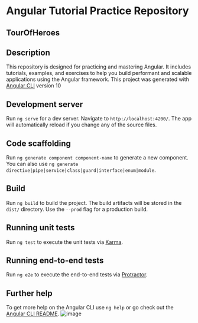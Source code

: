 # Angular Tutorial Practice Repository
## TourOfHeroes

## Description
This repository is designed for practicing and mastering Angular. It includes tutorials, examples, and exercises to help you build performant and scalable applications using the Angular framework.
This project was generated with [Angular CLI](https://github.com/angular/angular-cli) version 10

## Development server

Run `ng serve` for a dev server. Navigate to `http://localhost:4200/`. The app will automatically reload if you change any of the source files.

## Code scaffolding

Run `ng generate component component-name` to generate a new component. You can also use `ng generate directive|pipe|service|class|guard|interface|enum|module`.

## Build

Run `ng build` to build the project. The build artifacts will be stored in the `dist/` directory. Use the `--prod` flag for a production build.

## Running unit tests

Run `ng test` to execute the unit tests via [Karma](https://karma-runner.github.io).

## Running end-to-end tests

Run `ng e2e` to execute the end-to-end tests via [Protractor](http://www.protractortest.org/).

## Further help

To get more help on the Angular CLI use `ng help` or go check out the [Angular CLI README](https://github.com/angular/angular-cli/blob/master/README.md).
![image](https://user-images.githubusercontent.com/61238430/117281746-430fbe80-ae64-11eb-907b-be2a5e426181.png)
